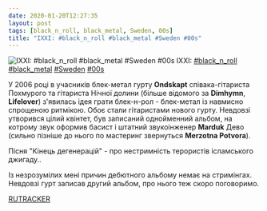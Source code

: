 ```yaml
---
date: 2020-01-20T12:27:35
layout: post
tags: [black_n_roll, black_metal, Sweden, 00s]
title: "IXXI: #black_n_roll #black_metal #Sweden #00s"
---
```

![IXXI: #black_n_roll #black_metal #Sweden #00s](/assets/photos/photo_856@20-01-2020_12-27-35.jpg)
IXXI: [#black_n_roll](/tags/#black_n_roll) [#black_metal](/tags/#black_metal) [#Sweden](/tags/#Sweden) [#00s](/tags/#00s)

У 2006 році в учасників блек-метал гурту **Ondskapt** співака-гітариста Похмурого та гітариста Нічної долини (більше відомого за **Dimhymn**, **Lifelover**) з&#39;явилась ідея грати блек-н-рол - блек-метал із навмисно спрощеною ритмікою. Обоє стали гітаристами нового гурту. Невдовзі утворився цілий квінтет, був записаний однойменний альбом, на котрому звук оформив басист і штатний звукоінженер **Marduk** Дево (сильно пізніше до нього по мастеринг звернуться **Merzotna Potvora**).

Пісня &quot;Кінець дегенерацій&quot; - про нестримність терористів ісламського джигаду..

Із незрозумілих мені причин дебютного альбому немає на стримінгах. Невдовзі гурт записав другий альбом, про нього теж скоро поговоримо. 

[RUTRACKER](https://rutracker.org/forum/viewtopic.php?t=4682379)